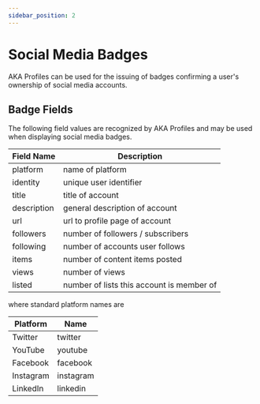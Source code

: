 ```yaml
---
sidebar_position: 2
---
```


# Social Media Badges

AKA Profiles can be used for the issuing of badges confirming a user's ownership of social media accounts.

## Badge Fields

The following field values are recognized by AKA Profiles and may be used when displaying social media badges.

| Field Name  | Description                               |
| ----------- | ----------------------------------------- |
| platform    | name of platform                          |
| identity    | unique user identifier                    |
| title       | title of account                          |
| description | general description of account            |
| url         | url to profile page of account            |
| followers   | number of followers / subscribers         |
| following   | number of accounts user follows           |
| items       | number of content items posted            |
| views       | number of views                           |
| listed      | number of lists this account is member of |

where standard platform names are

| Platform  | Name      |
| --------- | --------- |
| Twitter   | twitter   |
| YouTube   | youtube   |
| Facebook  | facebook  |
| Instagram | instagram |
| LinkedIn  | linkedin  |
